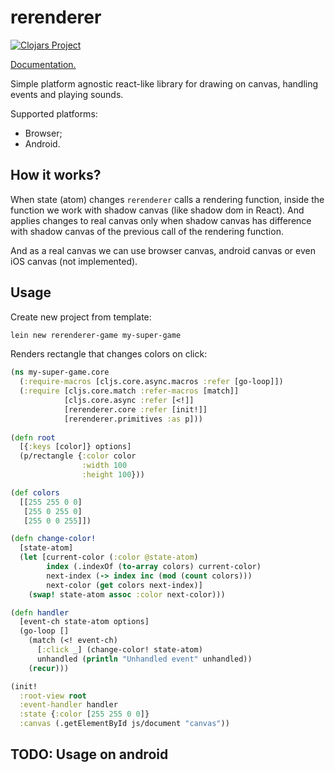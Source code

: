 # rerenderer

[![Clojars Project](http://clojars.org/rerenderer/latest-version.svg)](http://clojars.org/rerenderer)

[Documentation.](https://rerenderer.github.io/rerenderer/)

Simple platform agnostic react-like library for drawing on canvas,
handling events and playing sounds.

Supported platforms:

- Browser;
- Android.

## How it works?

When state (atom) changes `rerenderer` calls a rendering function,
inside the function we work with shadow canvas (like shadow dom in React).
And applies changes to real canvas only when shadow canvas has difference
with shadow canvas of the previous call of the rendering function.
 
And as a real canvas we can use browser canvas, android canvas
or even iOS canvas (not implemented).

## Usage

Create new project from template:

```bash
lein new rerenderer-game my-super-game
```

Renders rectangle that changes colors on click:

```clojure
(ns my-super-game.core
  (:require-macros [cljs.core.async.macros :refer [go-loop]])
  (:require [cljs.core.match :refer-macros [match]]
            [cljs.core.async :refer [<!]]
            [rerenderer.core :refer [init!]]
            [rerenderer.primitives :as p]))
    
(defn root
  [{:keys [color]} options]
  (p/rectangle {:color color
                :width 100
                :height 100}))

(def colors
  [[255 255 0 0]
   [255 0 255 0]
   [255 0 0 255]])

(defn change-color!
  [state-atom]
  (let [current-color (:color @state-atom)
        index (.indexOf (to-array colors) current-color)
        next-index (-> index inc (mod (count colors)))
        next-color (get colors next-index)]
    (swap! state-atom assoc :color next-color)))

(defn handler
  [event-ch state-atom options]
  (go-loop []
    (match (<! event-ch)
      [:click _] (change-color! state-atom)
      unhandled (println "Unhandled event" unhandled))
    (recur)))

(init!
  :root-view root
  :event-handler handler
  :state {:color [255 255 0 0]}
  :canvas (.getElementById js/document "canvas"))

```

## TODO: Usage on android

